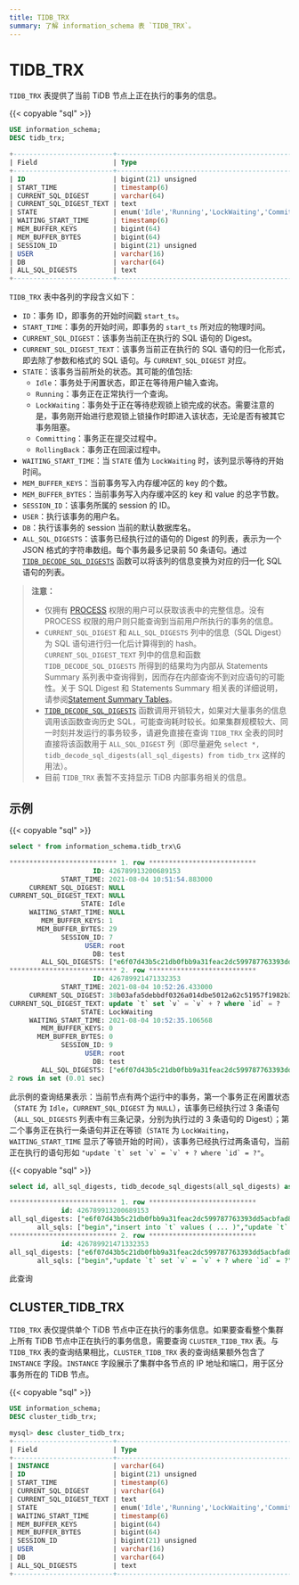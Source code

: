 ```yaml
---
title: TIDB_TRX
summary: 了解 information_schema 表 `TIDB_TRX`。
---
```


# TIDB_TRX

`TIDB_TRX` 表提供了当前 TiDB 节点上正在执行的事务的信息。

{{< copyable "sql" >}}

```sql
USE information_schema;
DESC tidb_trx;
```

```sql
+-------------------------+-----------------------------------------------------------------+------+------+---------+-------+
| Field                   | Type                                                            | Null | Key  | Default | Extra |
+-------------------------+-----------------------------------------------------------------+------+------+---------+-------+
| ID                      | bigint(21) unsigned                                             | NO   | PRI  | NULL    |       |
| START_TIME              | timestamp(6)                                                    | YES  |      | NULL    |       |
| CURRENT_SQL_DIGEST      | varchar(64)                                                     | YES  |      | NULL    |       |
| CURRENT_SQL_DIGEST_TEXT | text                                                            | YES  |      | NULL    |       |
| STATE                   | enum('Idle','Running','LockWaiting','Committing','RollingBack') | YES  |      | NULL    |       |
| WAITING_START_TIME      | timestamp(6)                                                    | YES  |      | NULL    |       |
| MEM_BUFFER_KEYS         | bigint(64)                                                      | YES  |      | NULL    |       |
| MEM_BUFFER_BYTES        | bigint(64)                                                      | YES  |      | NULL    |       |
| SESSION_ID              | bigint(21) unsigned                                             | YES  |      | NULL    |       |
| USER                    | varchar(16)                                                     | YES  |      | NULL    |       |
| DB                      | varchar(64)                                                     | YES  |      | NULL    |       |
| ALL_SQL_DIGESTS         | text                                                            | YES  |      | NULL    |       |
+-------------------------+-----------------------------------------------------------------+------+------+---------+-------+
```

`TIDB_TRX` 表中各列的字段含义如下：

* `ID`：事务 ID，即事务的开始时间戳 `start_ts`。
* `START_TIME`：事务的开始时间，即事务的 `start_ts` 所对应的物理时间。
* `CURRENT_SQL_DIGEST`：该事务当前正在执行的 SQL 语句的 Digest。
* `CURRENT_SQL_DIGEST_TEXT`：该事务当前正在执行的 SQL 语句的归一化形式，即去除了参数和格式的 SQL 语句。与 `CURRENT_SQL_DIGEST` 对应。
* `STATE`：该事务当前所处的状态。其可能的值包括:
    * `Idle`：事务处于闲置状态，即正在等待用户输入查询。
    * `Running`：事务正在正常执行一个查询。
    * `LockWaiting`：事务处于正在等待悲观锁上锁完成的状态。需要注意的是，事务刚开始进行悲观锁上锁操作时即进入该状态，无论是否有被其它事务阻塞。
    * `Committing`：事务正在提交过程中。
    * `RollingBack`：事务正在回滚过程中。
* `WAITING_START_TIME`：当 `STATE` 值为 `LockWaiting` 时，该列显示等待的开始时间。
* `MEM_BUFFER_KEYS`：当前事务写入内存缓冲区的 key 的个数。
* `MEM_BUFFER_BYTES`：当前事务写入内存缓冲区的 key 和 value 的总字节数。
* `SESSION_ID`：该事务所属的 session 的 ID。
* `USER`：执行该事务的用户名。
* `DB`：执行该事务的 session 当前的默认数据库名。
* `ALL_SQL_DIGESTS`：该事务已经执行过的语句的 Digest 的列表，表示为一个 JSON 格式的字符串数组。每个事务最多记录前 50 条语句。通过 [`TIDB_DECODE_SQL_DIGESTS`](/functions-and-operators/tidb-functions.md#tidb_decode_sql_digests) 函数可以将该列的信息变换为对应的归一化 SQL 语句的列表。

> **注意：**
>
> * 仅拥有 [PROCESS](https://dev.mysql.com/doc/refman/8.0/en/privileges-provided.html#priv_process) 权限的用户可以获取该表中的完整信息。没有 PROCESS 权限的用户则只能查询到当前用户所执行的事务的信息。
> * `CURRENT_SQL_DIGEST` 和 `ALL_SQL_DIGESTS` 列中的信息（SQL Digest）为 SQL 语句进行归一化后计算得到的 hash。`CURRENT_SQL_DIGEST_TEXT` 列中的信息和函数 `TIDB_DECODE_SQL_DIGESTS` 所得到的结果均为内部从 Statements Summary 系列表中查询得到，因而存在内部查询不到对应语句的可能性。关于 SQL Digest 和 Statements Summary 相关表的详细说明，请参阅[Statement Summary Tables](/statement-summary-tables.md)。
> * [`TIDB_DECODE_SQL_DIGESTS`](/functions-and-operators/tidb-functions.md#tidb_decode_sql_digests) 函数调用开销较大，如果对大量事务的信息调用该函数查询历史 SQL，可能查询耗时较长。如果集群规模较大、同一时刻并发运行的事务较多，请避免直接在查询 `TIDB_TRX` 全表的同时直接将该函数用于 `ALL_SQL_DIGEST` 列（即尽量避免 ``select *, tidb_decode_sql_digests(all_sql_digests) from tidb_trx`` 这样的用法）。
> * 目前 `TIDB_TRX` 表暂不支持显示 TiDB 内部事务相关的信息。

## 示例

{{< copyable "sql" >}}

```sql
select * from information_schema.tidb_trx\G
```

```sql
*************************** 1. row ***************************
                     ID: 426789913200689153
             START_TIME: 2021-08-04 10:51:54.883000
     CURRENT_SQL_DIGEST: NULL
CURRENT_SQL_DIGEST_TEXT: NULL
                  STATE: Idle
     WAITING_START_TIME: NULL
        MEM_BUFFER_KEYS: 1
       MEM_BUFFER_BYTES: 29
             SESSION_ID: 7
                   USER: root
                     DB: test
        ALL_SQL_DIGESTS: ["e6f07d43b5c21db0fbb9a31feac2dc599787763393dd5acbfad80e247eb02ad5","04fa858fa491c62d194faec2ab427261cc7998b3f1ccf8f6844febca504cb5e9","b83710fa8ab7df8504920e8569e48654f621cf828afbe7527fd003b79f48da9e"]
*************************** 2. row ***************************
                     ID: 426789921471332353
             START_TIME: 2021-08-04 10:52:26.433000
     CURRENT_SQL_DIGEST: 38b03afa5debbdf0326a014dbe5012a62c51957f1982b3093e748460f8b00821
CURRENT_SQL_DIGEST_TEXT: update `t` set `v` = `v` + ? where `id` = ?
                  STATE: LockWaiting
     WAITING_START_TIME: 2021-08-04 10:52:35.106568
        MEM_BUFFER_KEYS: 0
       MEM_BUFFER_BYTES: 0
             SESSION_ID: 9
                   USER: root
                     DB: test
        ALL_SQL_DIGESTS: ["e6f07d43b5c21db0fbb9a31feac2dc599787763393dd5acbfad80e247eb02ad5","38b03afa5debbdf0326a014dbe5012a62c51957f1982b3093e748460f8b00821"]
2 rows in set (0.01 sec)
```

此示例的查询结果表示：当前节点有两个运行中的事务，第一个事务正在闲置状态（`STATE` 为 `Idle`，`CURRENT_SQL_DIGEST` 为 `NULL`），该事务已经执行过 3 条语句（`ALL_SQL_DIGESTS` 列表中有三条记录，分别为执行过的 3 条语句的 Digest）；第二个事务正在执行一条语句并正在等锁（`STATE` 为 `LockWaiting`，`WAITING_START_TIME` 显示了等锁开始的时间），该事务已经执行过两条语句，当前正在执行的语句形如 ``"update `t` set `v` = `v` + ? where `id` = ?"``。

{{< copyable "sql" >}}

```sql
select id, all_sql_digests, tidb_decode_sql_digests(all_sql_digests) as all_sqls from information_schema.tidb_trx\G
```

```sql
*************************** 1. row ***************************
             id: 426789913200689153
all_sql_digests: ["e6f07d43b5c21db0fbb9a31feac2dc599787763393dd5acbfad80e247eb02ad5","04fa858fa491c62d194faec2ab427261cc7998b3f1ccf8f6844febca504cb5e9","b83710fa8ab7df8504920e8569e48654f621cf828afbe7527fd003b79f48da9e"]
       all_sqls: ["begin","insert into `t` values ( ... )","update `t` set `v` = `v` + ?"]
*************************** 2. row ***************************
             id: 426789921471332353
all_sql_digests: ["e6f07d43b5c21db0fbb9a31feac2dc599787763393dd5acbfad80e247eb02ad5","38b03afa5debbdf0326a014dbe5012a62c51957f1982b3093e748460f8b00821"]
       all_sqls: ["begin","update `t` set `v` = `v` + ? where `id` = ?"]
```

此查询

## CLUSTER_TIDB_TRX

`TIDB_TRX` 表仅提供单个 TiDB 节点中正在执行的事务信息。如果要查看整个集群上所有 TiDB 节点中正在执行的事务信息，需要查询 `CLUSTER_TIDB_TRX` 表。与 `TIDB_TRX` 表的查询结果相比，`CLUSTER_TIDB_TRX` 表的查询结果额外包含了 `INSTANCE` 字段。`INSTANCE` 字段展示了集群中各节点的 IP 地址和端口，用于区分事务所在的 TiDB 节点。

{{< copyable "sql" >}}

```sql
USE information_schema;
DESC cluster_tidb_trx;
```

```sql
mysql> desc cluster_tidb_trx;
+-------------------------+-----------------------------------------------------------------+------+------+---------+-------+
| Field                   | Type                                                            | Null | Key  | Default | Extra |
+-------------------------+-----------------------------------------------------------------+------+------+---------+-------+
| INSTANCE                | varchar(64)                                                     | YES  |      | NULL    |       |
| ID                      | bigint(21) unsigned                                             | NO   | PRI  | NULL    |       |
| START_TIME              | timestamp(6)                                                    | YES  |      | NULL    |       |
| CURRENT_SQL_DIGEST      | varchar(64)                                                     | YES  |      | NULL    |       |
| CURRENT_SQL_DIGEST_TEXT | text                                                            | YES  |      | NULL    |       |
| STATE                   | enum('Idle','Running','LockWaiting','Committing','RollingBack') | YES  |      | NULL    |       |
| WAITING_START_TIME      | timestamp(6)                                                    | YES  |      | NULL    |       |
| MEM_BUFFER_KEYS         | bigint(64)                                                      | YES  |      | NULL    |       |
| MEM_BUFFER_BYTES        | bigint(64)                                                      | YES  |      | NULL    |       |
| SESSION_ID              | bigint(21) unsigned                                             | YES  |      | NULL    |       |
| USER                    | varchar(16)                                                     | YES  |      | NULL    |       |
| DB                      | varchar(64)                                                     | YES  |      | NULL    |       |
| ALL_SQL_DIGESTS         | text                                                            | YES  |      | NULL    |       |
+-------------------------+-----------------------------------------------------------------+------+------+---------+-------+
```
